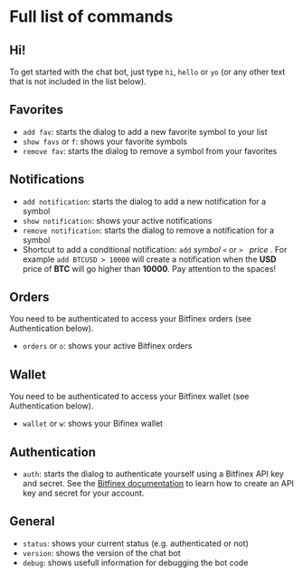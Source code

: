 # Full list of commands
## Hi!
To get started with the chat bot, just type `hi`, `hello` or `yo` (or any other text that is not included in the list below).
## Favorites
* `add fav`: starts the dialog to add a new favorite symbol to your list
* `show favs` or `f`: shows your favorite symbols
* `remove fav`: starts the dialog to remove a symbol from your favorites
## Notifications
* `add notification`: starts the dialog to add a new notification for a symbol
* `show notification`: shows your active notifications
* `remove notification`: starts the dialog to remove a notification for a symbol
* Shortcut to add a conditional notification: `add` *symbol* `<` or `> ` *price* . 
For example `add BTCUSD > 10000` will create a notification when the **USD** price of **BTC** will go higher than **10000**. Pay attention to the spaces!
## Orders
You need to be authenticated to access your Bitfinex orders (see Authentication below).
* `orders` or `o`: shows your active Bitfinex orders
## Wallet
You need to be authenticated to access your Bitfinex wallet (see Authentication below).
* `wallet` or `w`: shows your Bifinex wallet
## Authentication
* `auth`: starts the dialog to authenticate yourself using a Bitfinex API key and secret. See the [Bitfinex documentation](https://support.bitfinex.com/hc/en-us/articles/115002349625-API-Key-setup-and-Login) to learn how to create an API key and secret for your account. 
## General
* `status`: shows your current status (e.g. authenticated or not)
* `version`: shows the version of the chat bot  
* `debug`: shows usefull information for debugging the bot code
